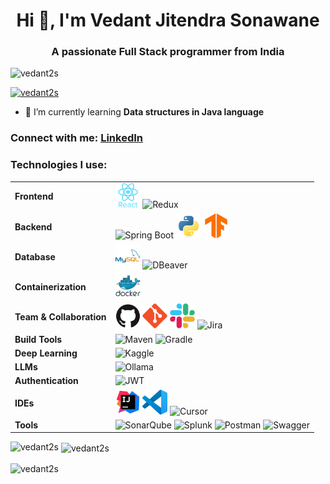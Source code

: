 <h1 align="center">Hi 👋, I'm Vedant Jitendra Sonawane</h1>
<h3 align="center">A passionate Full Stack programmer from India</h3>

<p align="left">
  <img src="https://komarev.com/ghpvc/?username=vedant2s&label=Profile%20views&color=0e75b6&style=flat" alt="vedant2s" />
</p>

<p align="left">
  <a href="https://github.com/ryo-ma/github-profile-trophy">
    <img src="https://github-profile-trophy.vercel.app/?username=vedant2s" alt="vedant2s" />
  </a>
</p>

- 🌱 I’m currently learning **Data structures in Java language**

<h3 align="left">Connect with me: 
<a href="https://www.linkedin.com/in/vedantsonawane21/">LinkedIn</a></h3>
<!-- Add social icons here if needed -->

<h3 align="left">Technologies I use:</h3>

<table>
  <tr>
    <td><b>Frontend</b></td>
    <td>
      <img src="https://raw.githubusercontent.com/devicons/devicon/master/icons/react/react-original-wordmark.svg" alt="React" width="40" height="40"/>
      <img src="https://redux.js.org/img/redux.svg" alt="Redux" width="40" height="40"/>
    </td>
  </tr>
  <tr>
    <td><b>Backend</b></td>
    <td>
      <img src="https://www.vectorlogo.zone/logos/springio/springio-icon.svg" alt="Spring Boot" width="40" height="40"/>
      <img src="https://raw.githubusercontent.com/devicons/devicon/master/icons/python/python-original.svg" alt="Python" width="40" height="40"/>
      <img src="https://raw.githubusercontent.com/devicons/devicon/master/icons/tensorflow/tensorflow-original.svg" alt="TensorFlow" width="40" height="40"/>
    </td>
  </tr>
  <tr>
    <td><b>Database</b></td>
    <td>
      <img src="https://raw.githubusercontent.com/devicons/devicon/master/icons/mysql/mysql-original-wordmark.svg" alt="MySQL" width="40" height="40"/>
      <img src="https://dbeaver.io/wp-content/uploads/2015/09/beaver-head.png" alt="DBeaver" width="40" height="40"/>
    </td>
  </tr>
  <tr>
    <td><b>Containerization</b></td>
    <td>
      <img src="https://raw.githubusercontent.com/devicons/devicon/master/icons/docker/docker-original-wordmark.svg" alt="Docker" width="40" height="40"/>
    </td>
  </tr>
  <tr>
    <td><b>Team & Collaboration</b></td>
    <td>
      <img src="https://raw.githubusercontent.com/devicons/devicon/master/icons/github/github-original.svg" alt="GitHub" width="40" height="40"/>
      <img src="https://raw.githubusercontent.com/devicons/devicon/master/icons/git/git-original.svg" alt="Git" width="40" height="40"/>
      <img src="https://raw.githubusercontent.com/devicons/devicon/master/icons/slack/slack-original.svg" alt="Slack" width="40" height="40"/>
      <img src="https://www.vectorlogo.zone/logos/atlassian_jira/atlassian_jira-icon.svg" alt="Jira" width="40" height="40"/>
    </td>
  </tr>
  <tr>
    <td><b>Build Tools</b></td>
    <td>
      <img src="https://maven.apache.org/images/maven-logo-black-on-white.png" alt="Maven" width="100" height="40"/>
      <img src="https://www.vectorlogo.zone/logos/gradle/gradle-icon.svg" alt="Gradle" width="40" height="40"/>
    </td>
  </tr>
  <tr>
    <td><b>Deep Learning</b></td>
    <td>
      <img src="https://www.vectorlogo.zone/logos/kaggle/kaggle-icon.svg" alt="Kaggle" width="40" height="40"/>
    </td>
  </tr>
  <tr>
    <td><b>LLMs</b></td>
    <td>
      <img src="https://ollama.com/public/ollama.png" alt="Ollama" width="40" height="40"/>
    </td>
  </tr>
  <tr>
    <td><b>Authentication</b></td>
    <td>
      <img src="https://jwt.io/img/pic_logo.svg" alt="JWT" width="40" height="40"/>
    </td>
  </tr>
  <tr>
    <td><b>IDEs</b></td>
    <td>
      <img src="https://raw.githubusercontent.com/devicons/devicon/master/icons/intellij/intellij-original.svg" alt="IntelliJ IDEA" width="40" height="40"/>
      <img src="https://raw.githubusercontent.com/devicons/devicon/master/icons/vscode/vscode-original.svg" alt="VS Code" width="40" height="40"/>
      <img src="https://cursor.sh/favicon.ico" alt="Cursor" width="40" height="40"/>
    </td>
  </tr>
  <tr>
    <td><b>Tools</b></td>
    <td>
      <img src="https://assets-eu-01.kc-usercontent.com/5dddefee-e8bb-013a-3b4e-7907971cf825/679d64ab-c8d4-4525-afff-c03747f121dc/sonarqube-server-logo-3.svg" alt="SonarQube" width="100" height="40"/>
      <img src="https://www.splunk.com/content/dam/splunk2/en_us/images/icon-library/footer/logo-splunk-corp-rgb-k-web.svg" alt="Splunk" width="100" height="40"/>
      <img src="https://voyager.postman.com/logo/postman-logo-icon-orange.svg" alt="Postman" width="40" height="40"/>
      <img src="https://static1.smartbear.co/swagger/media/assets/images/swagger_logo.svg" alt="Swagger" width="100" height="40"/>
    </td>
  </tr>
</table>


<!-- Stats -->
<p><img align="left" src="https://github-readme-stats.vercel.app/api/top-langs?username=vedant2s&show_icons=true&locale=en&layout=compact" alt="vedant2s" /></p>
<p>&nbsp;<img align="center" src="https://github-readme-stats.vercel.app/api?username=vedant2s&show_icons=true&locale=en" alt="vedant2s" /></p>
<p><img align="center" src="https://github-readme-streak-stats.herokuapp.com/?user=vedant2s&" alt="vedant2s" /></p>
